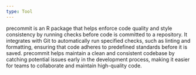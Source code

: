 ```yaml
---
type: Tool
---
```


precommit is an R package that helps enforce code quality and style consistency by running checks before code is committed to a repository. It integrates with Git to automatically run specified checks, such as linting and formatting, ensuring that code adheres to predefined standards before it is saved. precommit helps maintain a clean and consistent codebase by catching potential issues early in the development process, making it easier for teams to collaborate and maintain high-quality code.